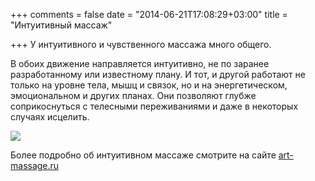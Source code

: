 +++
comments = false
date = "2014-06-21T17:08:29+03:00"
title = "Интуитивный массаж"

+++
У интуитивного и чувственного массажа много общего.

 В обоих движение направляется интуитивно, не по заранее  разработанному или известному плану. И тот, и другой работают не только  на уровне тела, мышц и связок, но и на энергетическом, эмоциональном и  других планах. Они позволяют глубже соприкоснуться с телесными  переживаниями и даже в некоторых случаях исцелить.

![](/images/massage102-200x300.jpg)

Более подробно об интуитивном массаже смотрите на сайте [art-massage.ru](http://art-massage.ru/ "Искусство массажа")